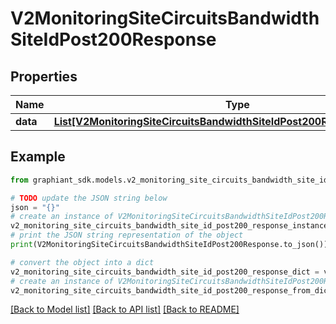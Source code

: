 # V2MonitoringSiteCircuitsBandwidthSiteIdPost200Response


## Properties

Name | Type | Description | Notes
------------ | ------------- | ------------- | -------------
**data** | [**List[V2MonitoringSiteCircuitsBandwidthSiteIdPost200ResponseDataInner]**](V2MonitoringSiteCircuitsBandwidthSiteIdPost200ResponseDataInner.md) |  | [optional] 

## Example

```python
from graphiant_sdk.models.v2_monitoring_site_circuits_bandwidth_site_id_post200_response import V2MonitoringSiteCircuitsBandwidthSiteIdPost200Response

# TODO update the JSON string below
json = "{}"
# create an instance of V2MonitoringSiteCircuitsBandwidthSiteIdPost200Response from a JSON string
v2_monitoring_site_circuits_bandwidth_site_id_post200_response_instance = V2MonitoringSiteCircuitsBandwidthSiteIdPost200Response.from_json(json)
# print the JSON string representation of the object
print(V2MonitoringSiteCircuitsBandwidthSiteIdPost200Response.to_json())

# convert the object into a dict
v2_monitoring_site_circuits_bandwidth_site_id_post200_response_dict = v2_monitoring_site_circuits_bandwidth_site_id_post200_response_instance.to_dict()
# create an instance of V2MonitoringSiteCircuitsBandwidthSiteIdPost200Response from a dict
v2_monitoring_site_circuits_bandwidth_site_id_post200_response_from_dict = V2MonitoringSiteCircuitsBandwidthSiteIdPost200Response.from_dict(v2_monitoring_site_circuits_bandwidth_site_id_post200_response_dict)
```
[[Back to Model list]](../README.md#documentation-for-models) [[Back to API list]](../README.md#documentation-for-api-endpoints) [[Back to README]](../README.md)


